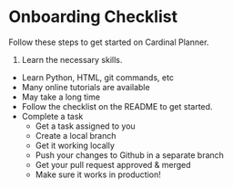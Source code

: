 # Onboarding Checklist

Follow these steps to get started on Cardinal Planner.

1. Learn the necessary skills.
  - Learn Python, HTML, git commands, etc
  - Many online tutorials are available
  - May take a long time
- Follow the checklist on the README to get started.
- Complete a task
  - Get a task assigned to you
  - Create a local branch
  - Get it working locally
  - Push your changes to Github in a separate branch
  - Get your pull request approved & merged
  - Make sure it works in production!
